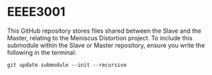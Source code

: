 # EEEE3001
This GitHub repository stores files shared between the Slave and the Master, relating to the Meniscus Distortion project. To include this submodule within the Slave or Master repository, ensure you write the following in the terminal:

```
git update submodule --init --recursive
```
